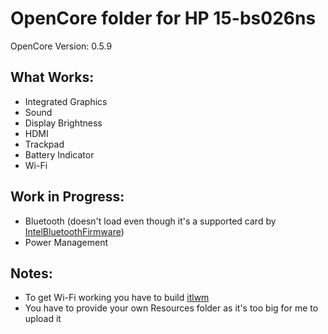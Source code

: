 # OpenCore folder for HP 15-bs026ns

OpenCore Version: 0.5.9

## What Works:

+ Integrated Graphics
+ Sound
+ Display Brightness
+ HDMI
+ Trackpad
+ Battery Indicator
+ Wi-Fi

## Work in Progress:

+ Bluetooth (doesn't load even though it's a supported card by [IntelBluetoothFirmware](https://github.com/OpenIntelWireless/IntelBluetoothFirmware))
+ Power Management

## Notes:

+ To get Wi-Fi working you have to build [itlwm](https://github.com/OpenIntelWireless/itlwm)
+ You have to provide your own Resources folder as it's too big for me to upload it

